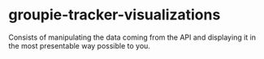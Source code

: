 # groupie-tracker-visualizations
Consists of manipulating the data coming from the API and displaying it in the most presentable way possible to you. 